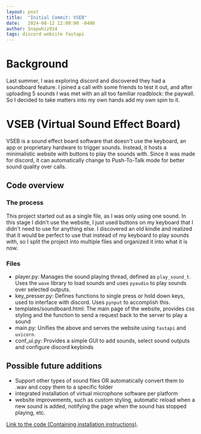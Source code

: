 ```yaml
---
layout: post
title:  "Initial Commit: VSEB"
date:   2024-08-12 12:00:00 -0400
author: Snapwhiz914
tags: discord website fastapi
---
```


# Background

Last summer, I was exploring discord and discovered they had a soundboard feature. I joined a call with some friends to test it out, and after uploading 5 sounds I was met with an all too familiar roadblock: the paywall. So I decided to take matters into my own hands add my own spin to it.

# VSEB (Virtual Sound Effect Board)

VSEB is a sound effect board software that doesn't use the keyboard, an app or proprietary hardware to trigger sounds. Instead, it hosts a minimalistic website with buttons to play the sounds with. Since it was made for discord, it can automatically change to Push-To-Talk mode for better sound quality over calls.

## Code overview

### The process

This project started out as a single file, as I was only using one sound. In this stage I didn't use the website, I just used buttons on my keyboard that I didn't need to use for anything else. I discovered an old kindle and realized that it would be perfect to use that instead of my keyboard to play sounds with, so I split the project into multiple files and organized it into what it is now.

### Files

 - player.py: Manages the sound playing thread, defined as `play_sound_t`. Uses the `wave` library to load sounds and uses `pyaudio` to play sounds over selected outputs.
 - key_presser.py: Defines functions to single press or hold down keys, used to interface with discord. Uses `pynput` to accomplish this.
 - templates/soundboard.html: The main page of the website, provides css styling and the function to send a request back to the server to play a sound
 - main.py: Unifies the above and serves the website using `fastapi` and `uvicorn`.
 - conf_ui.py: Provides a simple GUI to add sounds, select sound outputs and configure discord keybinds

## Possible future additions

 - Support other types of sound files OR automatically convert them to .wav and copy them to a specific folder
 - integrated installation of virtual microphone software per platform
 - website improvements, such as custom styling, automatic reload when a new sound is added, notifying the page when the sound has stopped playing, etc.

[Link to the code (Containing installation instructions)](https://github.com/Snapwhiz914/VirtualSoundboard).